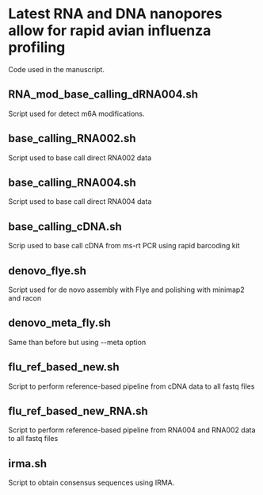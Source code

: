 # Latest RNA and DNA nanopores allow for rapid avian influenza profiling

Code used in the manuscript. 

## RNA_mod_base_calling_dRNA004.sh

Script used for detect m6A modifications. 

## base_calling_RNA002.sh 

Script used to base call direct RNA002 data

## base_calling_RNA004.sh 

Script used to base call direct RNA004 data

## base_calling_cDNA.sh

Scrip used to base call cDNA from ms-rt PCR using rapid barcoding kit

## denovo_flye.sh 

Script used for de novo assembly with Flye and polishing with minimap2 and racon 

## denovo_meta_fly.sh 

Same than before but using --meta option 

## flu_ref_based_new.sh

Script to perform reference-based pipeline from cDNA data to all fastq files 

## flu_ref_based_new_RNA.sh 

Script to perform reference-based pipeline from RNA004 and RNA002 data to all fastq files 

## irma.sh 

Script to obtain consensus sequences using IRMA.  


